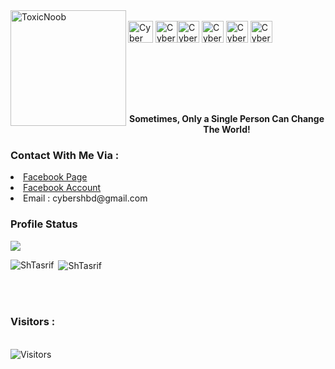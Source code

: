 <div>
<a href="https://github.com/ShTasrif"> <img src="https://avatars.githubusercontent.com/u/85736436?v=4" alt="ToxicNoob" height="185" width="185" align="left"></a>
<br>
<!-- <a href="https://facebook.com/cybershbd"><img align="center" src="https://raw.githubusercontent.com/rahuldkjain/github-profile-readme-generator/master/src/images/icons/Social/facebook.svg" alt="toxicnoobofficial" height="30" width="40"></a>
<br> -->
<a href="https://youtube.com/c/CYBERSH" target="blank"><img align="center" src="https://raw.githubusercontent.com/rahuldkjain/github-profile-readme-generator/master/src/images/icons/Social/youtube.svg" alt="Cyber SH" height="35" width="40" /></a>
<a href="https://t.me/cybershbd" target="blank"><img align="center" src="https://www.freepnglogos.com/uploads/telegram-logo-png-0.png" alt="Cyber SH" height="35" width="35" /></a
 

<a href="https://t.me/cybershbd" target="blank"><img align="center" src="https://www.freepnglogos.com/uploads/telegram-logo-png-0.png" alt="Cyber SH" height="35" width="35" /></a>
<a href="https://t.me/cybershbd" target="blank"><img align="center" src="https://www.freepnglogos.com/uploads/telegram-logo-png-0.png" alt="Cyber SH" height="35" width="35" /></a>
<a href="https://t.me/cybershbd" target="blank"><img align="center" src="https://www.freepnglogos.com/uploads/telegram-logo-png-0.png" alt="Cyber SH" height="35" width="35" /></a>
<a href="https://t.me/cybershbd" target="blank"><img align="center" src="https://www.freepnglogos.com/uploads/telegram-logo-png-0.png" alt="Cyber SH" height="35" width="35" /></a>
</div>

<br><br><br><br><br>
<b><p align="center">Sometimes, Only a Single Person Can Change The World!</p></b>
<h3>Contact With Me Via :</h3>
<li> <a href="https://facebook.com/cybershbd">Facebook Page</a></li>
<li> <a href="https://facebook.com/H.CyberSH">Facebook Account</a></li>
<li> Email : cybershbd@gmail.com</li>
<h3>Profile Status </h3>

<img align="center" src="https://metrics.lecoq.io/ShTasrif">

<p><img align="left" src="https://github-readme-stats.vercel.app/api/top-langs?username=ShTasrif&show_icons=true&locale=en&layout=compact&theme=dark" alt="ShTasrif" /></p>

<p>&nbsp;<img align="center" src="https://github-readme-stats.vercel.app/api?username=ShTasrif&show_icons=true&locale=en&theme=dark" alt="ShTasrif" /></p>

<br><br>
<h3>Visitors :</h3>
<br>
<img src="https://profile-counter.glitch.me/ShTasrif/count.svg" alt="Visitors">
